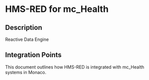 # HMS-RED for mc_Health

## Description

Reactive Data Engine

## Integration Points

This document outlines how HMS-RED is integrated with mc_Health systems in Monaco.
